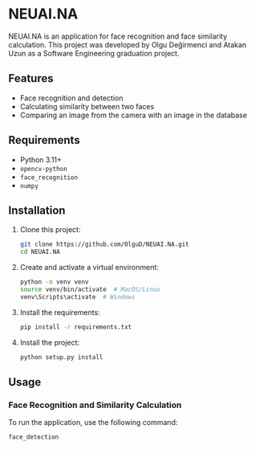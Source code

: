 # NEUAI.NA

NEUAI.NA is an application for face recognition and face similarity calculation. This project was developed by Olgu Değirmenci and Atakan Uzun as a Software Engineering graduation project.

## Features

- Face recognition and detection
- Calculating similarity between two faces
- Comparing an image from the camera with an image in the database

## Requirements

- Python 3.11+
- `opencv-python`
- `face_recognition`
- `numpy`

## Installation

1. Clone this project:
    ```bash
    git clone https://github.com/OlguD/NEUAI.NA.git
    cd NEUAI.NA
    ```

2. Create and activate a virtual environment:
    ```bash
    python -m venv venv
    source venv/bin/activate  # MacOS/Linux
    venv\Scripts\activate  # Windows
    ```

3. Install the requirements:
    ```bash
    pip install -r requirements.txt
    ```

4. Install the project:
    ```bash
    python setup.py install
    ```

## Usage

### Face Recognition and Similarity Calculation

To run the application, use the following command:
```bash
face_detection